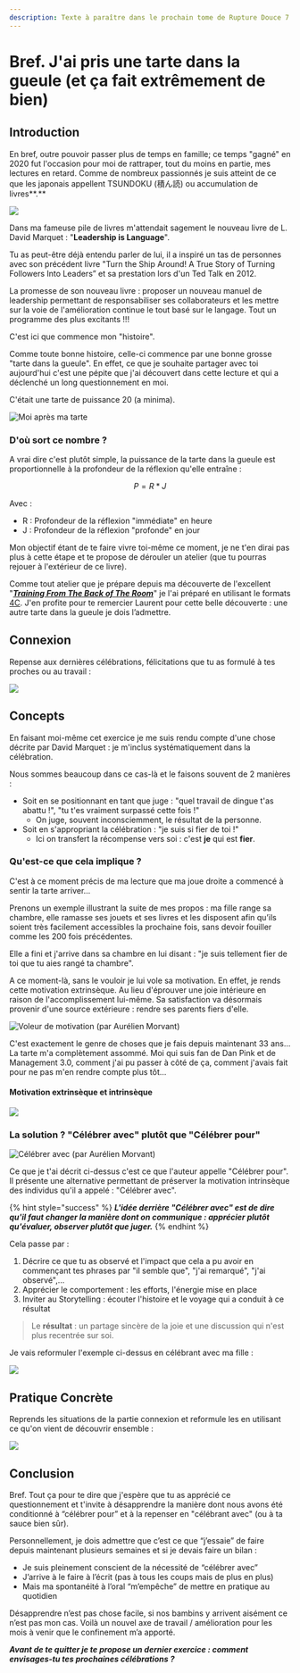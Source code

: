 ```yaml
---
description: Texte à paraître dans le prochain tome de Rupture Douce 7
---
```


# Bref. J'ai pris une tarte dans la gueule (et ça fait extrêmement de bien)

## Introduction

En bref, outre pouvoir passer plus de temps en famille; ce temps "gagné" en 2020 fut l'occasion pour moi de rattraper, tout du moins en partie, mes lectures en retard. Comme de nombreux passionnés je suis atteint de ce que les japonais appellent TSUNDOKU (積ん読) ou accumulation de livres**.**

![](https://lh3.googleusercontent.com/ING52TopzhDktKoZv7fTadwnG6r\_0El-mEq54QevXCP5l1SltueUpNGlT8DyF9TF4lLOAn-KQbTptxXZt2pbsA08HRQAOZRMVPQTG-gVexjCYXzg\_3T9R-MxIs5-lpc80B6A6dc)

Dans ma fameuse pile de livres m'attendait sagement le nouveau livre de L. David Marquet : "**Leadership is Language**".

Tu as peut-être déjà entendu parler de lui, il a inspiré un tas de personnes avec son précédent livre "Turn the Ship Around! A True Story of Turning Followers Into Leaders” et sa prestation lors d'un Ted Talk en 2012.

La promesse de son nouveau livre : proposer un nouveau manuel de leadership permettant de responsabiliser ses collaborateurs et les mettre sur la voie de l'amélioration continue le tout basé sur le langage. Tout un programme des plus excitants !!!

C'est ici que commence mon "histoire".

Comme toute bonne histoire, celle-ci commence par une bonne grosse "tarte dans la gueule". En effet, ce que je souhaite partager avec toi aujourd'hui c'est une pépite que j'ai découvert dans cette lecture et qui a déclenché un long questionnement en moi.&#x20;

C'était une tarte de puissance 20 (a minima).

![Moi après ma tarte](https://lh6.googleusercontent.com/wTbkdz83286Cl2bFiLCwx\_\_BDDxUVxmNIpsJ1pyS3LSJ575sXXDQ45zwNw5aPF0kaxxnzpoC63rFMuHqepVLbP57F\_UWbto3RzGOyHOJf\_Toyts41vCoqWyyEj7S9V86kBP-8\_I)

### D'où sort ce nombre ?

A vrai dire c'est plutôt simple, la puissance de la tarte dans la gueule est proportionnelle à la profondeur de la réflexion qu'elle entraîne :

$$
P = R * J
$$

Avec :&#x20;

* R : Profondeur de la réflexion "immédiate" en heure
* J : Profondeur de la réflexion "profonde" en jour

Mon objectif étant de te faire vivre toi-même ce moment, je ne t'en dirai pas plus à cette étape et te propose de dérouler un atelier (que tu pourras rejouer à l'extérieur de ce livre).

Comme tout atelier que je prépare depuis ma découverte de l'excellent "[_**Training From The Back of The Room**_](https://bowperson.com)" je l'ai préparé en utilisant le formats [4C](https://wikiagile.cesi.fr/index.php?title=4C\_Canevas\_de\_formation). J'en profite pour te remercier Laurent pour cette belle découverte : une autre tarte dans la gueule je dois l’admettre.

## Connexion

Repense aux dernières célébrations, félicitations que tu as formulé à tes proches ou au travail :

![](https://lh5.googleusercontent.com/3AtabOrunW-pr8Wuz5Ut3O0gYS0AQTzWazVUSou68ohHmShcdW48-8KPkA59\_5ODFYvNpzUzGdoL1iesuJtjxD8jSb9xH959bl317goXCcBnFWTsAiIvgiwI89pnuxYY9WAHJro)

## Concepts

En faisant moi-même cet exercice je me suis rendu compte d'une chose décrite par David Marquet : je m'inclus systématiquement dans la célébration.&#x20;

Nous sommes beaucoup dans ce cas-là et le faisons souvent de 2 manières :

* Soit en se positionnant en tant que juge : "quel travail de dingue t'as abattu !", "tu t'es vraiment surpassé cette fois !"
  * On juge, souvent inconsciemment, le résultat de la personne.
* Soit en s'appropriant la célébration : "je suis si fier de toi !"
  * Ici on transfert la récompense vers soi : c'est **je** qui est **fier**.

### Qu'est-ce que cela implique ?

C'est à ce moment précis de ma lecture que ma joue droite a commencé à sentir la tarte arriver...

Prenons un exemple illustrant la suite de mes propos : ma fille range sa chambre, elle ramasse ses jouets et ses livres et les disposent afin qu’ils soient très facilement accessibles la prochaine fois, sans devoir fouiller comme les 200 fois précédentes.

Elle a fini et j'arrive dans sa chambre en lui disant : "je suis tellement fier de toi que tu aies rangé ta chambre".

A ce moment-là, sans le vouloir je lui vole sa motivation. En effet, je rends cette motivation extrinsèque. Au lieu d'éprouver une joie intérieure en raison de l'accomplissement lui-même. Sa satisfaction va désormais provenir d'une source extérieure : rendre ses parents fiers d'elle.

![Voleur de motivation (par Aurélien Morvant)](https://lh3.googleusercontent.com/r5yunQZKTgvL7bg9TBfpajuXBt5ZnlDBMH-esCJLSkO2wxBk2vTuJsVxR6nRhzXi9j8pvG4PCCOFPxQnFxeF9F3uKr8HtGw8jkpxgZKljOD1lhBY1PzqKZvh1cy-f9o61-9nW-Q)

C'est exactement le genre de choses que je fais depuis maintenant 33 ans... La tarte m'a complètement assommé. Moi qui suis fan de Dan Pink et de Management 3.0, comment j'ai pu passer à côté de ça, comment j'avais fait pour ne pas m'en rendre compte plus tôt…

#### Motivation extrinsèque et intrinsèque

![](https://lh4.googleusercontent.com/L6zwMLG1Vy0RPKKkkemSzg-lQccgUviB1s9IWhVSFT0V2f\_203AQQKlKdWkTWDq8Hig1j4SbnXlY4QY7Wmd9BspC731xItO8LI3qkaJW5wpu9PNln5kupnLihcEwzxHBZajYCew)

### La solution ? "Célébrer avec" plutôt que "Célébrer pour"

![Célébrer avec (par Aurélien Morvant)](https://lh6.googleusercontent.com/TQHbC14LfqCQJW2uWxF956czbQCMXLDYnNgPVaLjzCVDTuDwGlFjwvRlEOxv1HprFC\_LeznuJ0InSnXHakhzbiS8FB\_Efv71FIv1kWWy\_0hcpr\_Jl-Gt8d\_KeIakdjdkhiEq9Zc)

Ce que je t'ai décrit ci-dessus c'est ce que l'auteur appelle "Célébrer pour". Il présente une alternative permettant de préserver la motivation intrinsèque des individus qu'il a appelé : "Célébrer avec".&#x20;

{% hint style="success" %}
_**L'idée derrière "Célébrer avec" est de dire qu'il faut changer la manière dont on communique : apprécier plutôt qu'évaluer, observer plutôt que juger.**_
{% endhint %}

Cela passe par :

1. Décrire ce que tu as observé et l'impact que cela a pu avoir en commençant tes phrases par "il semble que", "j'ai remarqué", "j'ai observé",...
2. Apprécier le comportement : les efforts, l'énergie mise en place
3. Inviter au Storytelling : écouter l'histoire et le voyage qui a conduit à ce résultat

> Le **résultat** : un partage sincère de la joie et une discussion qui n'est plus recentrée sur soi.

Je vais reformuler l'exemple ci-dessus en célébrant avec ma fille :&#x20;

![](https://lh5.googleusercontent.com/YNWsJ-uFo1yR8QGowbQULdqKKkjznEdH\_dJJidoDRxwoQ3DGvdIKynbSzn2yx8AZCrmjIgcMg0RnDAvJfF9N2frRtLA7a1wfSGwBOfcSOmklGtwG8Jt0hoYFrjeIjAd-lm\_s62I)

## Pratique Concrète

Reprends les situations de la partie connexion et reformule les en utilisant ce qu'on vient de découvrir ensemble :

![](https://lh4.googleusercontent.com/dpJuHI-m5vQELSSO7ecsWP9G8LVwyS1GReQcwOVWu2dT6qOd3h5Msm-S576w2z7wCpMs3bnyrWnMRmxjk-9CY31fwx6HH3wYzYyARhgtIIfTJKdoCzJo2wHvnSK9NGDy2UGQOOg)

## Conclusion

Bref. Tout ça pour te dire que j'espère que tu as apprécié ce questionnement et t'invite à désapprendre la manière dont nous avons été conditionné à “célébrer pour” et à la repenser en "célébrant avec" (ou à ta sauce bien sûr).

Personnellement, je dois admettre que c’est ce que “j’essaie” de faire depuis maintenant plusieurs semaines et si je devais faire un bilan :

* Je suis pleinement conscient de la nécessité de “célébrer avec”
* J’arrive à le faire à l’écrit (pas à tous les coups mais de plus en plus)
* Mais ma spontanéité à l’oral “m’empêche” de mettre en pratique au quotidien

Désapprendre n’est pas chose facile, si nos bambins y arrivent aisément ce n’est pas mon cas. Voilà un nouvel axe de travail / amélioration pour les mois à venir que le confinement m’a apporté.

_**Avant de te quitter je te propose un dernier exercice : comment envisages-tu tes prochaines célébrations ?**_
